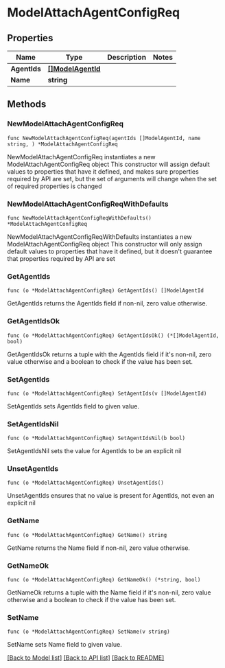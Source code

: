 # ModelAttachAgentConfigReq

## Properties

Name | Type | Description | Notes
------------ | ------------- | ------------- | -------------
**AgentIds** | [**[]ModelAgentId**](ModelAgentId.md) |  | 
**Name** | **string** |  | 

## Methods

### NewModelAttachAgentConfigReq

`func NewModelAttachAgentConfigReq(agentIds []ModelAgentId, name string, ) *ModelAttachAgentConfigReq`

NewModelAttachAgentConfigReq instantiates a new ModelAttachAgentConfigReq object
This constructor will assign default values to properties that have it defined,
and makes sure properties required by API are set, but the set of arguments
will change when the set of required properties is changed

### NewModelAttachAgentConfigReqWithDefaults

`func NewModelAttachAgentConfigReqWithDefaults() *ModelAttachAgentConfigReq`

NewModelAttachAgentConfigReqWithDefaults instantiates a new ModelAttachAgentConfigReq object
This constructor will only assign default values to properties that have it defined,
but it doesn't guarantee that properties required by API are set

### GetAgentIds

`func (o *ModelAttachAgentConfigReq) GetAgentIds() []ModelAgentId`

GetAgentIds returns the AgentIds field if non-nil, zero value otherwise.

### GetAgentIdsOk

`func (o *ModelAttachAgentConfigReq) GetAgentIdsOk() (*[]ModelAgentId, bool)`

GetAgentIdsOk returns a tuple with the AgentIds field if it's non-nil, zero value otherwise
and a boolean to check if the value has been set.

### SetAgentIds

`func (o *ModelAttachAgentConfigReq) SetAgentIds(v []ModelAgentId)`

SetAgentIds sets AgentIds field to given value.


### SetAgentIdsNil

`func (o *ModelAttachAgentConfigReq) SetAgentIdsNil(b bool)`

 SetAgentIdsNil sets the value for AgentIds to be an explicit nil

### UnsetAgentIds
`func (o *ModelAttachAgentConfigReq) UnsetAgentIds()`

UnsetAgentIds ensures that no value is present for AgentIds, not even an explicit nil
### GetName

`func (o *ModelAttachAgentConfigReq) GetName() string`

GetName returns the Name field if non-nil, zero value otherwise.

### GetNameOk

`func (o *ModelAttachAgentConfigReq) GetNameOk() (*string, bool)`

GetNameOk returns a tuple with the Name field if it's non-nil, zero value otherwise
and a boolean to check if the value has been set.

### SetName

`func (o *ModelAttachAgentConfigReq) SetName(v string)`

SetName sets Name field to given value.



[[Back to Model list]](../README.md#documentation-for-models) [[Back to API list]](../README.md#documentation-for-api-endpoints) [[Back to README]](../README.md)


